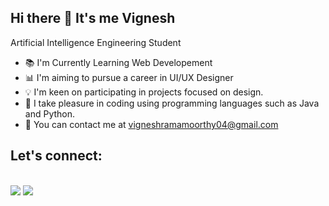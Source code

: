 ## Hi there 👋 It's me Vignesh

Artificial Intelligence Engineering Student 

- 📚 I'm Currently Learning Web Developement
- 📊 I'm aiming to pursue a career in UI/UX Designer
- 💡 I'm keen on participating in projects focused on design.
- 🤟 I take pleasure in coding using programming languages such as Java and Python.
- 📧 You can contact me at vigneshramamoorthy04@gmail.com

## Let's connect:
<br />[<img src="https://img.shields.io/badge/Instagram-E4405F?style=for-the-badge&logo=instagram&logoColor=white" />](https://www.instagram.com/_.vic_kie.) [<img src="https://img.shields.io/badge/LinkedIn-0077B5?style=for-the-badge&logo=linkedin&logoColor=white" />](https://www.linkedin.com/in/vignesh-r-64b66b2b6/)

